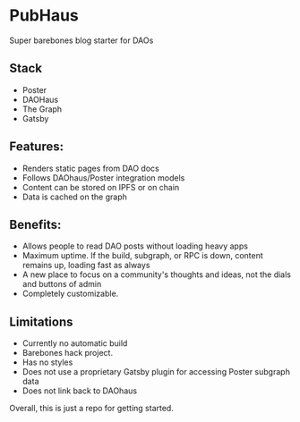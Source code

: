 # PubHaus

Super barebones blog starter for DAOs

## Stack 
- Poster
- DAOHaus
- The Graph
- Gatsby 

## Features: 
- Renders static pages from DAO docs
- Follows DAOhaus/Poster integration models
- Content can be stored on IPFS or on chain
- Data is cached on the graph

## Benefits: 
- Allows people to read DAO posts without loading heavy apps
- Maximum uptime. If the build, subgraph, or RPC is down, content remains up, loading fast as always
- A new place to focus on a community's thoughts and ideas, not the dials and buttons of admin
- Completely customizable. 
## Limitations 
- Currently no automatic build
- Barebones hack project. 
- Has no styles
- Does not use a proprietary Gatsby plugin for accessing Poster subgraph data
- Does not link back to DAOhaus


Overall, this is just a repo for getting started. 